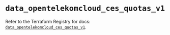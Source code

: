 # `data_opentelekomcloud_ces_quotas_v1`

Refer to the Terraform Registry for docs: [`data_opentelekomcloud_ces_quotas_v1`](https://registry.terraform.io/providers/opentelekomcloud/opentelekomcloud/1.36.46/docs/data-sources/ces_quotas_v1).
